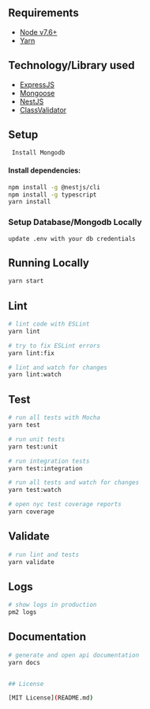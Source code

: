 ## Requirements

 - [Node v7.6+](https://nodejs.org/en/download/current/)
 - [Yarn](https://yarnpkg.com/en/docs/install)

## Technology/Library used
  - [ExpressJS](https://expressjs.com/)
  - [Mongoose](https://mongoosejs.com/docs/guide.html)
  - [NestJS](https://docs.nestjs.com/)
  - [ClassValidator](https://github.com/typestack/class-validator)
## Setup
```
 Install Mongodb
```

#### Install dependencies:

```bash
npm install -g @nestjs/cli
npm install -g typescript
yarn install
```

### Setup Database/Mongodb Locally
```
update .env with your db credentials
```

## Running Locally

```bash
yarn start
```

## Lint

```bash
# lint code with ESLint
yarn lint

# try to fix ESLint errors
yarn lint:fix

# lint and watch for changes
yarn lint:watch
```

## Test

```bash
# run all tests with Mocha
yarn test

# run unit tests
yarn test:unit

# run integration tests
yarn test:integration

# run all tests and watch for changes
yarn test:watch

# open nyc test coverage reports
yarn coverage
```

## Validate

```bash
# run lint and tests
yarn validate
```

## Logs

```bash
# show logs in production
pm2 logs
```

## Documentation

```bash
# generate and open api documentation
yarn docs


## License

[MIT License](README.md)
